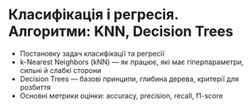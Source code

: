 # Класифікація і регресія. Алгоритми: KNN, Decision Trees

- Постановку задач класифікації та регресії
- k-Nearest Neighbors (kNN) — як працює, які має гіперпараметри, сильні й слабкі сторони
- Decision Trees — базові принципи, глибина дерева, критерії для розбиття
- Основні метрики оцінки: accuracy, precision, recall, f1-score